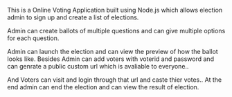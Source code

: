 This is a Online Voting Application built using Node.js which allows 
election admin to sign up and create a list of elections. 


Admin can create ballots of multiple questions and can give multiple options for each question.

Admin can launch the election and can view the preview of how the ballot looks like.
Besides Admin can add voters with voterid and password and can genrate a public custom url which is avaliable to everyone..

And Voters can visit and login through that url and caste thier votes..
At the end  admin can end the election and can view the result of election.
